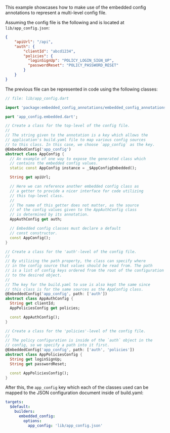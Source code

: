 This example showcases how to make use of the embedded config annotations to represent a multi-level config file.

Assuming the config file is the following and is located at `lib/app_config.json`:
```json
{
    "apiUrl": "/api",
    "auth": {
        "clientId": "abcd1234",
        "policies": {
          "loginSignUp": "POLICY_LOGIN_SIGN_UP",
          "passwordReset": "POLICY_PASSWORD_RESET"
        }
    }
}
```

The previous file can be represented in code using the following classes:
```dart
// file: lib/app_config.dart

import 'package:embedded_config_annotations/embedded_config_annotations.dart';

part 'app_config.embedded.dart';

// Create a class for the top-level of the config file.
//
// The string given to the annotation is a key which allows the
// application's build.yaml file to map various config sources
// to this class. In this case, we choose `app_config` as the key.
@EmbeddedConfig('app_config')
abstract class AppConfig {
  // An example of one way to expose the generated class which
  // contains the embedded config values.
  static const AppConfig instance = _$AppConfigEmbedded();

  String get apiUrl;

  // Here we can reference another embedded config class as
  // a getter to provide a nicer interface for code utilizing
  // this top-level class.
  //
  // The name of this getter does not matter, as the source
  // of the config values given to the AppAuthConfig class
  // is determined by its annotation.
  AppAuthConfig get auth;

  // Embedded config classes must declare a default
  // const constructor.
  const AppConfig();
}

// Create a class for the 'auth'-level of the config file.
//
// By utilizing the path property, the class can specify where
// in the config source that values should be read from. The path
// is a list of config keys ordered from the root of the configuration
// to the desired object.
//
// The key for the build.yaml to use is also kept the same since
// this class is for the same sources as the AppConfig class.
@EmbeddedConfig('app_config', path: ['auth'])
abstract class AppAuthConfig {
  String get clientId;
  AppPoliciesConfig get policies;

  const AppAuthConfig();
}

// Create a class for the 'policies'-level of the config file.
//
// The policy configuration is inside of the `auth` object in the
// config, so we specify a path into it first.
@EmbeddedConfig('app_config', path: ['auth', 'policies'])
abstract class AppPoliciesConfig {
  String get loginSignUp;
  String get passwordReset;

  const AppPoliciesConfig();
}
```

After this, the `app_config` key which each of the classes used can be mapped to the JSON configuration document inside of build.yaml:

```yaml
targets:
  $default:
    builders:
      embedded_config:
        options:
          app_config: 'lib/app_config.json'
```
